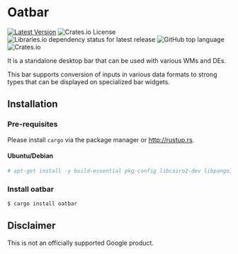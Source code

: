 # Oatbar

[![Latest Version](https://img.shields.io/crates/v/oatbar.svg)](https://crates.io/crates/oatbar)
![Crates.io License](https://img.shields.io/crates/l/oatbar)
![Libraries.io dependency status for latest release](https://img.shields.io/librariesio/release/cargo/oatbar)
![GitHub top language](https://img.shields.io/github/languages/top/igor-petruk/oatbar)
![Crates.io](https://img.shields.io/crates/d/oatbar?label=Cargo.io%20downloads)

It is a standalone desktop bar that can be used with various WMs and DEs.

This bar supports conversion of inputs in various data formats to strong types that can be displayed on specialized bar widgets.

## Installation

### Pre-requisites

Please install `cargo` via the package manager or http://rustup.rs.

#### Ubuntu/Debian

```sh
# apt-get install -y build-essential pkg-config libcairo2-dev libpango1.0-dev libx11-xcb-dev
```

### Install oatbar

```sh
$ cargo install oatbar
```

## Disclaimer

This is not an officially supported Google product.

